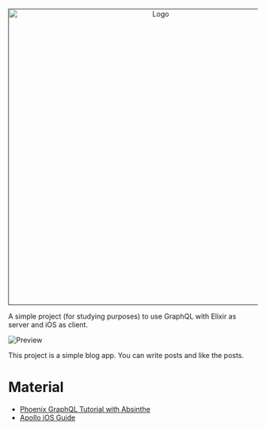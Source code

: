 <p align="center">
  <a href="">
    <img alt="Logo" src="https://i.imgur.com/vTwzem1.png" width="600px">
  </a>
</p>

A simple project (for studying purposes) to use GraphQL with Elixir as server and iOS as client.

<img alt="Preview" src="https://media.giphy.com/media/xUOxfa1pN9mMRfSHMk/giphy.gif">

This project is a simple blog app. You can write posts and like the posts.

# Material

- [Phoenix GraphQL Tutorial with Absinthe](https://ryanswapp.com/2016/11/29/phoenix-graphql-tutorial-with-absinthe/)
- [Apollo iOS Guide](https://www.apollographql.com/docs/ios/)
